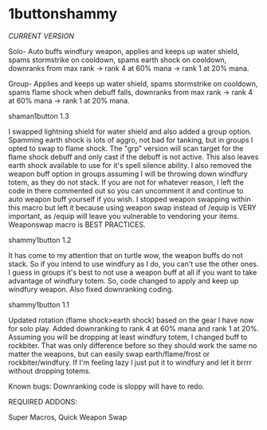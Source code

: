 # 1buttonshammy

_CURRENT VERSION_

Solo- Auto buffs windfury weapon, applies and keeps up water shield, spams stormstrike on cooldown, spams earth shock on cooldown, downranks from max rank -> rank 4 at 60% mana -> rank 1 at 20% mana.


Group- Applies and keeps up water shield, spams stormstrike on cooldown, spams flame shock when debuff falls, downranks from max rank -> rank 4 at 60% mana -> rank 1 at 20% mana.

shaman1button 1.3

I swapped lightning shield for water shield and also added a group option. Spamming earth shock is lots of aggro, not bad for tanking, but in groups I opted to swap to flame shock. The "grp" version will scan target for the flame shock debuff and only cast if the debuff is not active. This also leaves earth shock available to use for it's spell silence ability. I also removed the weapon buff option in groups assuming I will be throwing down windfury totem, as they do not stack. If you are not for whatever reason, I left the code in there commented out so you can uncomment it and continue to auto weapon buff yourself if you wish. I stopped weapon swapping within this macro but left it because using weapon swap instead of /equip is VERY important, as /equip will leave you vulnerable to vendoring your items. Weaponswap macro is BEST PRACTICES.



shammy1button 1.2

It has come to my attention that on turtle wow, the weapon buffs do not stack. So if you intend to use windfury as I do, you can't use the other ones. I guess in groups it's best to not use a weapon buff at all if you want to take advantage of windfury totem. So, code changed to apply and keep up windfury weapon. Also fixed downranking coding.



shammy1button 1.1

Updated rotation (flame shock>earth shock) based on the gear I have now for solo play. Added downranking to rank 4 at 60% mana and rank 1 at 20%. Assuming you will be dropping at least windfury totem, I changed buff to rockbiter. That was only difference before so they should work the same no matter the weapons, but can easily swap earth/flame/frost or rockbiter/windfury. If I'm feeling lazy I just put it to windfury and let it brrrr without dropping totems.

Known bugs: Downranking code is sloppy will have to redo.




REQUIRED ADDONS:

Super Macros, Quick Weapon Swap
